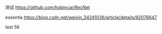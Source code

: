 测试
https://github.com/hobincar/RecNet

essentia
https://blog.csdn.net/weixin_34241036/article/details/92078647

test 56